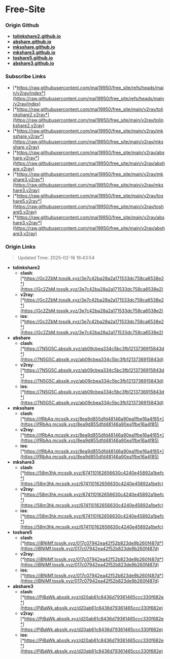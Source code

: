 # Free-Site

### Origin Github

- [**tolinkshare2.github.io**](https://github.com/tolinkshare2/tolinkshare2.github.io)
- [**abshare.github.io**](https://github.com/abshare/abshare.github.io)
- [**mksshare.github.io**](https://github.com/mksshare/mksshare.github.io)
- [**mkshare3.github.io**](https://github.com/mkshare3/mkshare3.github.io)
- [**toshare5.github.io**](https://github.com/toshare5/toshare5.github.io)
- [**abshare3.github.io**](https://github.com/abshare3/abshare3.github.io)

### Subscribe Links

- [*https://raw.githubusercontent.com/mai19950/free_site/refs/heads/main/v2ray/index*](https://raw.githubusercontent.com/mai19950/free_site/refs/heads/main/v2ray/index)
- [*https://raw.githubusercontent.com/mai19950/free_site/main/v2ray/tolinkshare2.v2ray*](https://raw.githubusercontent.com/mai19950/free_site/main/v2ray/tolinkshare2.v2ray)
- [*https://raw.githubusercontent.com/mai19950/free_site/main/v2ray/mksshare.v2ray*](https://raw.githubusercontent.com/mai19950/free_site/main/v2ray/mksshare.v2ray)
- [*https://raw.githubusercontent.com/mai19950/free_site/main/v2ray/abshare.v2ray*](https://raw.githubusercontent.com/mai19950/free_site/main/v2ray/abshare.v2ray)
- [*https://raw.githubusercontent.com/mai19950/free_site/main/v2ray/mkshare3.v2ray*](https://raw.githubusercontent.com/mai19950/free_site/main/v2ray/mkshare3.v2ray)
- [*https://raw.githubusercontent.com/mai19950/free_site/main/v2ray/toshare5.v2ray*](https://raw.githubusercontent.com/mai19950/free_site/main/v2ray/toshare5.v2ray)
- [*https://raw.githubusercontent.com/mai19950/free_site/main/v2ray/abshare3.v2ray*](https://raw.githubusercontent.com/mai19950/free_site/main/v2ray/abshare3.v2ray)

### Origin Links

> Updated Time: 2025-02-16 16:43:54

- **tolinkshare2**
  - **clash**: [*https://Gc2ZbM.tosslk.xyz/3e7c42ba28a2a171533dc758ca6538e2*](https://Gc2ZbM.tosslk.xyz/3e7c42ba28a2a171533dc758ca6538e2)
  - **v2ray**: [*https://Gc2ZbM.tosslk.xyz/3e7c42ba28a2a171533dc758ca6538e2*](https://Gc2ZbM.tosslk.xyz/3e7c42ba28a2a171533dc758ca6538e2)
  - **ios**: [*https://Gc2ZbM.tosslk.xyz/3e7c42ba28a2a171533dc758ca6538e2*](https://Gc2ZbM.tosslk.xyz/3e7c42ba28a2a171533dc758ca6538e2)
- **abshare**
  - **clash**: [*https://7N5G5C.absslk.xyz/ab09cbea334c5bc3fb1213736915843d*](https://7N5G5C.absslk.xyz/ab09cbea334c5bc3fb1213736915843d)
  - **v2ray**: [*https://7N5G5C.absslk.xyz/ab09cbea334c5bc3fb1213736915843d*](https://7N5G5C.absslk.xyz/ab09cbea334c5bc3fb1213736915843d)
  - **ios**: [*https://7N5G5C.absslk.xyz/ab09cbea334c5bc3fb1213736915843d*](https://7N5G5C.absslk.xyz/ab09cbea334c5bc3fb1213736915843d)
- **mksshare**
  - **clash**: [*https://jfRbAq.mcsslk.xyz/8ea9d855dfd48146a90ea1fbe16a4f85*](https://jfRbAq.mcsslk.xyz/8ea9d855dfd48146a90ea1fbe16a4f85)
  - **v2ray**: [*https://jfRbAq.mcsslk.xyz/8ea9d855dfd48146a90ea1fbe16a4f85*](https://jfRbAq.mcsslk.xyz/8ea9d855dfd48146a90ea1fbe16a4f85)
  - **ios**: [*https://jfRbAq.mcsslk.xyz/8ea9d855dfd48146a90ea1fbe16a4f85*](https://jfRbAq.mcsslk.xyz/8ea9d855dfd48146a90ea1fbe16a4f85)
- **mkshare3**
  - **clash**: [*https://58m3hk.mcsslk.xyz/674110162656630c4240e45892a1befc*](https://58m3hk.mcsslk.xyz/674110162656630c4240e45892a1befc)
  - **v2ray**: [*https://58m3hk.mcsslk.xyz/674110162656630c4240e45892a1befc*](https://58m3hk.mcsslk.xyz/674110162656630c4240e45892a1befc)
  - **ios**: [*https://58m3hk.mcsslk.xyz/674110162656630c4240e45892a1befc*](https://58m3hk.mcsslk.xyz/674110162656630c4240e45892a1befc)
- **toshare5**
  - **clash**: [*https://iBNjMf.tosslk.xyz/017c07942ea42f52b823de9b260f487d*](https://iBNjMf.tosslk.xyz/017c07942ea42f52b823de9b260f487d)
  - **v2ray**: [*https://iBNjMf.tosslk.xyz/017c07942ea42f52b823de9b260f487d*](https://iBNjMf.tosslk.xyz/017c07942ea42f52b823de9b260f487d)
  - **ios**: [*https://iBNjMf.tosslk.xyz/017c07942ea42f52b823de9b260f487d*](https://iBNjMf.tosslk.xyz/017c07942ea42f52b823de9b260f487d)
- **abshare3**
  - **clash**: [*https://PiBaWk.absslk.xyz/d20ab61c8436d79361465ccc330f682e*](https://PiBaWk.absslk.xyz/d20ab61c8436d79361465ccc330f682e)
  - **v2ray**: [*https://PiBaWk.absslk.xyz/d20ab61c8436d79361465ccc330f682e*](https://PiBaWk.absslk.xyz/d20ab61c8436d79361465ccc330f682e)
  - **ios**: [*https://PiBaWk.absslk.xyz/d20ab61c8436d79361465ccc330f682e*](https://PiBaWk.absslk.xyz/d20ab61c8436d79361465ccc330f682e)
